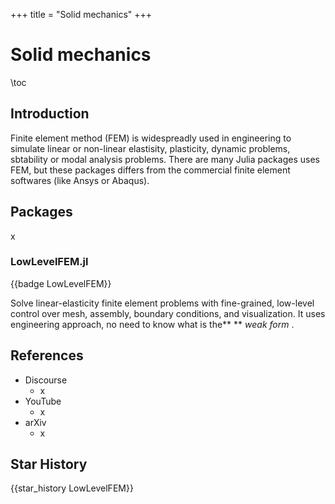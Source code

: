 +++
title = "Solid mechanics"
+++

# Solid mechanics

\toc

## Introduction

Finite element method (FEM) is widespreadly used in engineering to simulate linear or non-linear elastisity, plasticity, dynamic problems, sbtability or modal analysis problems. There are many Julia packages uses FEM, but these packages differs from the commercial finite element softwares (like Ansys or Abaqus).

## Packages

x

### LowLevelFEM.jl

{{badge LowLevelFEM}}

Solve linear-elasticity finite element problems with fine-grained, low-level control over mesh, assembly, boundary conditions, and visualization. It uses engineering approach, no need to know what is the** ** *weak form* .

## References

* Discourse
  * x
* YouTube
  * x
* arXiv
  * x

## Star History

{{star_history LowLevelFEM}}
